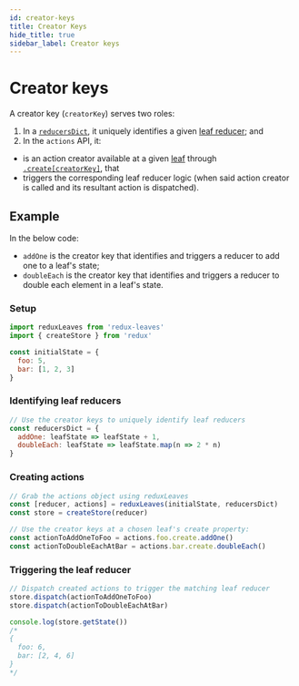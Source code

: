 ```yaml
---
id: creator-keys
title: Creator Keys
hide_title: true
sidebar_label: Creator keys
---
```


# Creator keys

A creator key (`creatorKey`) serves two roles:

1. In a [`reducersDict`](README.md#reducersdict), it uniquely identifies a given [leaf reducer](leafReducers.md); and
2. In the `actions` API, it:
  - is an action creator available at a given [leaf](leaf/README.md) through [`.create[creatorKey]`](create/defaults.md), that
  - triggers the corresponding leaf reducer logic (when said action creator is called and its resultant action is dispatched).

## Example

In the below code:
- `addOne` is the creator key that identifies and triggers a reducer to add one to a leaf's state;
- `doubleEach` is the creator key that identifies and triggers a reducer to double each element in a leaf's state.

### Setup

```js
import reduxLeaves from 'redux-leaves'
import { createStore } from 'redux'

const initialState = {
  foo: 5,
  bar: [1, 2, 3]
}
```

### Identifying leaf reducers
```js
// Use the creator keys to uniquely identify leaf reducers
const reducersDict = {
  addOne: leafState => leafState + 1,
  doubleEach: leafState => leafState.map(n => 2 * n)
}
```

### Creating actions

```js
// Grab the actions object using reduxLeaves
const [reducer, actions] = reduxLeaves(initialState, reducersDict)
const store = createStore(reducer)

// Use the creator keys at a chosen leaf's create property:
const actionToAddOneToFoo = actions.foo.create.addOne()
const actionToDoubleEachAtBar = actions.bar.create.doubleEach()
```

### Triggering the leaf reducer
```js
// Dispatch created actions to trigger the matching leaf reducer
store.dispatch(actionToAddOneToFoo)
store.dispatch(actionToDoubleEachAtBar)

console.log(store.getState())
/*
{
  foo: 6,
  bar: [2, 4, 6]
}
*/
```